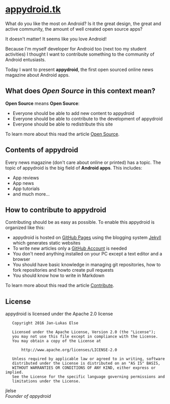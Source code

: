 # [appydroid.tk](https://appydroid.tk)

What do you like the most on Android? Is it the great design, the great and active community, the amount of well created open source apps?

It doesn't matter! It seems like you love Android!

Because I'm myself developer for Android too (next too my student activities) I thought I want to contribute something to the community of Android entusiasts.

Today I want to present **appydroid**, the first open sourced online news magazine about Android apps.

## What does *Open Source* in this context mean?

**Open Source** means **Open Source**:

* Everyone should be able to add new content to appydroid
* Everyone should be able to contribute to the development of appydroid
* Everyone should be able to redistribute this site

To learn more about this read the article [Open Source](https://appydroid.tk/open-source).

## Contents of appydroid

Every news magazine (don't care about online or printed) has a topic. The topic of appydroid is the big field of **Android apps**. This includes:

* App reviews
* App news
* App tutorials
* and much more...

## How to contribute to appydroid

Contributing should be as easy as possible. To enable this appydroid is organized like this:

* appydroid is hosted on [GitHub Pages](https://pages.github.com/) using the blogging system [Jekyll](http://jekyllrb.com/) which generates static websites
* To write new articles only a [GitHub Account](https://github.com/join) is needed
* You don't need anything installed on your PC except a text editor and a browser
* You should have basic knowledge in managing git repositories, how to fork repositories and howto create pull requests
* You should know how to write in Markdown

To learn more about this read the article [Contribute](https://appydroid.tk/contribute).

## License

appydroid is licensed under the Apache 2.0 license

```
   Copyright 2016 Jan-Lukas Else

   Licensed under the Apache License, Version 2.0 (the "License");
   you may not use this file except in compliance with the License.
   You may obtain a copy of the License at

       http://www.apache.org/licenses/LICENSE-2.0

   Unless required by applicable law or agreed to in writing, software
   distributed under the License is distributed on an "AS IS" BASIS,
   WITHOUT WARRANTIES OR CONDITIONS OF ANY KIND, either express or implied.
   See the License for the specific language governing permissions and
   limitations under the License.
```

jlelse  
*Founder of appydroid*